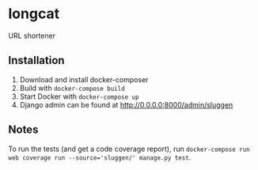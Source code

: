# longcat
URL shortener 

## Installation
1. Download and install docker-composer
1. Build with `docker-compose build`
1. Start Docker with `docker-compose up`
1. Django admin can be found at http://0.0.0.0:8000/admin/sluggen

## Notes
To run the tests (and get a code coverage report), run `docker-compose run web coverage run --source='sluggen/' manage.py test`.